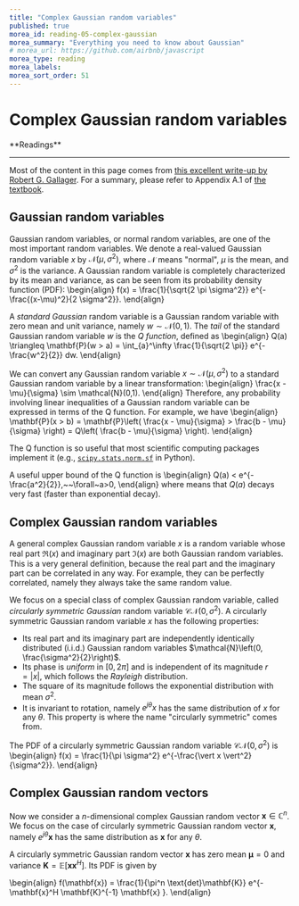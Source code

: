 ```yaml
---
title: "Complex Gaussian random variables"
published: true
morea_id: reading-05-complex-gaussian
morea_summary: "Everything you need to know about Gaussian"
# morea_url: https://github.com/airbnb/javascript
morea_type: reading
morea_labels:
morea_sort_order: 51
---
```


# Complex Gaussian random variables

<div class="alert alert-success" role="alert" markdown="1">
<i class="fa-solid fa-book fa-xl"></i> **Readings**
<hr/>

Most of the content in this page comes from [this excellent write-up by Robert G. Gallager](https://www.rle.mit.edu/rgallager/documents/CircSymGauss.pdf).
For a summary, please refer to Appendix A.1 of [the textbook](https://web.stanford.edu/~dntse/papers/book121004.pdf).
</div>

## Gaussian random variables

Gaussian random variables, or normal random variables, are one of the most important random variables.
We denote a real-valued Gaussian random variable $x$ by $\mathcal{N}(\mu, \sigma^2)$, where $\mathcal{N}$ means "normal", $\mu$ is the mean, and $\sigma^2$ is the variance. A Gaussian random variable is completely characterized by its mean and variance, as can be seen from its probability density function (PDF):
\begin{align}
  f(x) = \frac{1}{\sqrt{2 \pi \sigma^2}} e^{-\frac{(x-\mu)^2}{2 \sigma^2}}.
\end{align}

A *standard Gaussian* random variable is a Gaussian random variable with zero mean and unit variance, namely $w \sim \mathcal{N}(0,1)$. The *tail* of the standard Gaussian random variable $w$ is the *Q function*, defined as
\begin{align}
  Q(a) \triangleq \mathbf{P}(w > a) = \int_{a}^\infty \frac{1}{\sqrt{2 \pi}} e^{-\frac{w^2}{2}} dw.
\end{align}

We can convert any Gaussian random variable $x \sim \mathcal{N}(\mu, \sigma^2)$ to a standard Gaussian random variable by a linear transformation:
\begin{align}
  \frac{x - \mu}{\sigma} \sim \mathcal{N}(0,1).
\end{align}
Therefore, any probability involving linear inequalities of a Gaussian random variable can be expressed in terms of the Q function. For example, we have
\begin{align}
  \mathbf{P}(x > b) = \mathbf{P}\left( \frac{x - \mu}{\sigma} > \frac{b - \mu}{\sigma} \right) = Q\left( \frac{b - \mu}{\sigma} \right).
\end{align}

The Q function is so useful that most scientific computing packages implement it (e.g., [```scipy.stats.norm.sf```](https://docs.scipy.org/doc/scipy/reference/generated/scipy.stats.norm.html) in Python).

A useful upper bound of the Q function is 
\begin{align}
  Q(a) < e^{-\frac{a^2}{2}},~~\forall~a>0,
\end{align}
where means that $Q(a)$ decays very fast (faster than exponential decay).

## Complex Gaussian random variables
A general complex Gaussian random variable $x$ is a random variable whose real part $\mathfrak{R}(x)$ and imaginary part $\mathfrak{I}(x)$ are both Gaussian random variables. This is a very general definition, because the real part and the imaginary part can be correlated in any way. For example, they can be perfectly correlated, namely they always take the same random value. 

We focus on a special class of complex Gaussian random variable, called *circularly symmetric Gaussian* random variable $\mathcal{CN}(0,\sigma^2)$. A circularly symmetric Gaussian random variable $x$ has the following properties:
* Its real part and its imaginary part are independently identically distributed (i.i.d.) Gaussian random variables $\mathcal{N}\left(0, \frac{\sigma^2}{2}\right)$.
* Its phase is *uniform* in $[0, 2\pi]$ and is independent of its magnitude $r = \vert x \vert$, which follows the *Rayleigh* distribution.
* The square of its magnitude follows the exponential distribution with mean $\sigma^2$.
* It is invariant to rotation, namely $e^{j\theta} x$ has the same distribution of $x$ for any $\theta$. This property is where the name "circularly symmetric" comes from.

The PDF of a circularly symmetric Gaussian random variable $\mathcal{CN}(0,\sigma^2)$ is
\begin{align}
  f(x) = \frac{1}{\pi \sigma^2} e^{-\frac{\vert x \vert^2}{\sigma^2}}.
\end{align}

## Complex Gaussian random vectors
Now we consider a $n$-dimensional complex Gaussian random vector $\mathbf{x} \in \mathbb{C}^n$. We focus on the case of circularly symmetric Gaussian random vector $\mathbf{x}$, namely $e^{j\theta}\mathbf{x}$ has the same distribution as $\mathbf{x}$ for any $\theta$.

A circularly symmetric Gaussian random vector $\mathbf{x}$ has zero mean $\boldsymbol{\mu} = 0$ and variance $\mathbf{K} = \mathbb{E}\left[ \mathbf{x} \mathbf{x}^H \right]$. Its PDF is given by

\begin{align}
  f(\mathbf{x}) = \frac{1}{\pi^n \text{det}\mathbf{K}} e^{- \mathbf{x}^H \mathbf{K}^{-1} \mathbf{x} }.
\end{align}
